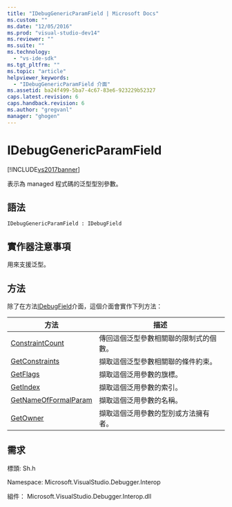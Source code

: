 ```yaml
---
title: "IDebugGenericParamField | Microsoft Docs"
ms.custom: ""
ms.date: "12/05/2016"
ms.prod: "visual-studio-dev14"
ms.reviewer: ""
ms.suite: ""
ms.technology: 
  - "vs-ide-sdk"
ms.tgt_pltfrm: ""
ms.topic: "article"
helpviewer_keywords: 
  - "IDebugGenericParamField 介面"
ms.assetid: ba24f499-5ba7-4c67-83e6-923229b52327
caps.latest.revision: 6
caps.handback.revision: 6
ms.author: "gregvanl"
manager: "ghogen"
---
```

# IDebugGenericParamField
[!INCLUDE[vs2017banner](../../../code-quality/includes/vs2017banner.md)]

表示為 managed 程式碼的泛型型別參數。  
  
## 語法  
  
```  
IDebugGenericParamField : IDebugField  
```  
  
## 實作器注意事項  
 用來支援泛型。  
  
## 方法  
 除了在方法[IDebugField](../../../extensibility/debugger/reference/idebugfield.md)介面，這個介面會實作下列方法：  
  
|方法|描述|  
|--------|--------|  
|[ConstraintCount](../../../extensibility/debugger/reference/idebuggenericparamfield-constraintcount.md)|傳回這個泛型參數相關聯的限制式的個數。|  
|[GetConstraints](../../../extensibility/debugger/reference/idebuggenericparamfield-getconstraints.md)|擷取這個泛型參數相關聯的條件約束。|  
|[GetFlags](../../../extensibility/debugger/reference/idebuggenericparamfield-getflags.md)|擷取這個泛用參數的旗標。|  
|[GetIndex](../../../extensibility/debugger/reference/idebuggenericparamfield-getindex.md)|擷取這個泛用參數的索引。|  
|[GetNameOfFormalParam](../../../extensibility/debugger/reference/idebuggenericparamfield-getnameofformalparam.md)|擷取這個泛用參數的名稱。|  
|[GetOwner](../../../extensibility/debugger/reference/idebuggenericparamfield-getowner.md)|擷取這個泛用參數的型別或方法擁有者。|  
  
## 需求  
 標頭: Sh.h  
  
 Namespace: Microsoft.VisualStudio.Debugger.Interop  
  
 組件： Microsoft.VisualStudio.Debugger.Interop.dll